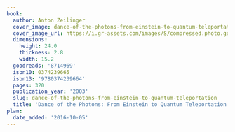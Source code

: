```yaml
---
book:
  author: Anton Zeilinger
  cover_image: dance-of-the-photons-from-einstein-to-quantum-teleportation.jpg
  cover_image_url: https://i.gr-assets.com/images/S/compressed.photo.goodreads.com/books/1316739174l/8714969._SX98_.jpg
  dimensions:
    height: 24.0
    thickness: 2.8
    width: 15.2
  goodreads: '8714969'
  isbn10: 0374239665
  isbn13: '9780374239664'
  pages: 320
  publication_year: '2003'
  slug: dance-of-the-photons-from-einstein-to-quantum-teleportation
  title: 'Dance of the Photons: From Einstein to Quantum Teleportation'
plan:
  date_added: '2016-10-05'
---
```


